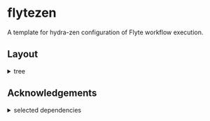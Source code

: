 # flytezen

A template for hydra-zen configuration of Flyte workflow execution.

## Layout

<details>

<summary>tree</summary>

```tree
.
├── .argo
│   └── build.yaml
├── .devcontainer
│   ├── devcontainer.Dockerfile
│   └── devcontainer.json
├── .flyte
│   ├── config-browser.yaml
│   ├── config-local.yaml
│   ├── config-template.yaml
│   └── config.yaml
├── .github
│   ├── actions
│   │   ├── setup_environment
│   │   │   └── action.yml
│   │   └── tag-build-push-container
│   ├── workflows
│   │   ├── CI.yaml
│   │   ├── build-images.yaml
│   │   └── labeler.yml
│   ├── .gitkeep
│   ├── CODEOWNERS
│   ├── codecov.yml
│   ├── labels.yml
│   └── renovate.json
├── .vscode
│   ├── extensions.json
│   ├── launch.json
│   ├── settings.json
│   └── tasks.json
├── containers
│   ├── Dockerfile
│   ├── gpu.Dockerfile
│   └── pkg.Dockerfile
├── environments
│   └── conda
│       ├── conda-linux-64.lock.yml
│       ├── conda-lock.yml
│       └── virtual-packages.yml
├── src
│   ├── flytezen
│   │   ├── cli
│   │   │   ├── __init__.py
│   │   │   ├── execute.py
│   │   │   ├── execution_config.py
│   │   │   └── execution_utils.py
│   │   ├── workflows
│   │   │   ├── __init__.py
│   │   │   ├── example.py
│   │   │   └── lrwine.py
│   │   ├── __init__.py
│   │   ├── __main__.py
│   │   ├── configuration.py
│   │   ├── constants.py
│   │   └── logging.py
│   └── .gitkeep
├── tests
│   ├── __init__.py
│   ├── conftest.py
│   └── test_cli.py
├── .dockerignore
├── .env
├── .envrc
├── .example.env
├── .gitignore
├── LICENSE
├── Makefile
├── README.md
├── devshell
├── flake.lock
├── flake.nix
├── poetry.lock
├── poetry.toml
├── pyproject.toml
└── requirements.txt

18 directories, 57 files
```

</details>

## Acknowledgements

<details><summary>selected dependencies</summary>
<p>

* [flocken](https://github.com/mirkolenz/flocken)
* [flytekit](https://github.com/flyteorg/flytekit)
* [hydra-zen](https://github.com/mit-ll-responsible-ai/hydra-zen)
* [poetry2nix](https://github.com/nix-community/poetry2nix)

see also [flake.nix](./flake.nix), [pyproject.toml](./pyproject.toml), [.github](./.github/), and all of the core tools there and above are built upon

</p>
</details>
